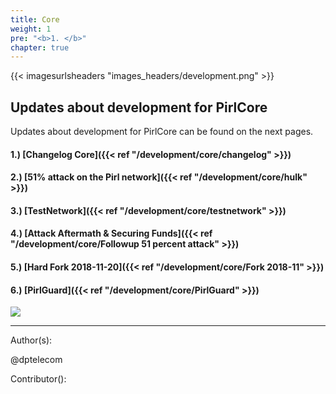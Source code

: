```yaml
---
title: Core
weight: 1
pre: "<b>1. </b>"
chapter: true
---
```

{{< imagesurlsheaders "images_headers/development.png"  >}}


## Updates about development for PirlCore


Updates about development for PirlCore can be found on the next pages.

#### 1.) [Changelog Core]({{< ref "/development/core/changelog" >}})
#### 2.) [51% attack on the Pirl network]({{< ref "/development/core/hulk" >}})
#### 3.) [TestNetwork]({{< ref "/development/core/testnetwork" >}})
#### 4.) [Attack Aftermath & Securing Funds]({{< ref "/development/core/Followup 51 percent attack" >}})
#### 5.) [Hard Fork 2018-11-20]({{< ref "/development/core/Fork 2018-11" >}})
#### 6.) [PirlGuard]({{< ref "/development/core/PirlGuard" >}})




![](/development/images/Pirl_Energy.gif)













---
Author(s):

@dptelecom

Contributor():

